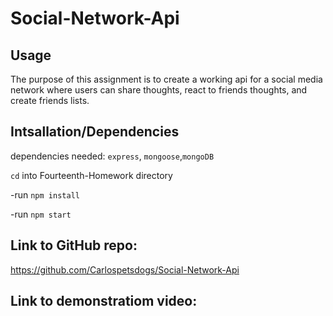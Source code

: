 # Social-Network-Api

## Usage 
The purpose of this assignment is to create a working api for a social media network where users can share thoughts, react to friends thoughts, and create friends lists.

## Intsallation/Dependencies

dependencies needed: 
`express`, `mongoose`,`mongoDB`

`cd` into Fourteenth-Homework directory

-run `npm install`

-run `npm start`

## Link to GitHub repo:
https://github.com/Carlospetsdogs/Social-Network-Api

## Link to demonstratiom video:


